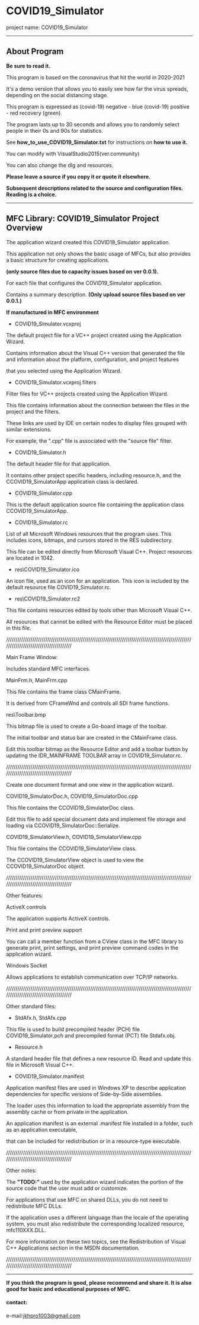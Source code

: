 # COVID19_Simulator
project name: COVID19_Simulator

***
## About Program
**Be sure to read it.**

This program is based on the coronavirus that hit the world in 2020-2021

It's a demo version that allows you to easily see how far the virus spreads, depending on the social distancing stage.

This program is expressed as (covid-19) negative - blue (covid-19) positive - red recovery (green).

The program lasts up to 30 seconds and allows you to randomly select people in their 0s and 90s for statistics.

See **how_to_use_COVID19_Simulator.txt** for instructions on **how to use it.**

You can modify with VisualStudio2015(ver.community)

You can also change the dlg and resources.

**Please leave a source if you copy it or quote it elsewhere.**

**Subsequent descriptions related to the source and configuration files. Reading is a choice.**

***

## MFC Library: COVID19_Simulator Project Overview

The application wizard created this COVID19_Simulator application. 

This application not only shows the basic usage of MFCs, but also provides a basic structure for creating applications.

**(only source files due to capacity issues based on ver 0.0.1).**

For each file that configures the COVID19_Simulator application.

Contains a summary description. **(Only upload source files based on ver 0.0.1.)**


**If manufactured in MFC environment**

- COVID19_Simulator.vcxproj

The default project file for a VC++ project created using the Application Wizard. 

Contains information about the Visual C++ version that generated the file and information about the platform, configuration, and project features 

that you selected using the Application Wizard.

- COVID19_Simulator.vcxproj.filters

Filter files for VC++ projects created using the Application Wizard. 

This file contains information about the connection between the files in the project and the filters. 

These links are used by IDE on certain nodes to display files grouped with similar extensions. 

For example, the ".cpp" file is associated with the "source file" filter.

- COVID19_Simulator.h

The default header file for that application.

It contains other project specific headers, including resource.h, and the CCOVID19_SimulatorApp application class is declared.

- COVID19_Simulator.cpp

This is the default application source file containing the application class CCOVID19_SimulatorApp.

- COVID19_Simulator.rc

List of all Microsoft Windows resources that the program uses. This includes icons, bitmaps, and cursors stored in the RES subdirectory. 

This file can be edited directly from Microsoft Visual C++. Project resources are located in 1042.

- res\COVID19_Simulator.ico

An icon file, used as an icon for an application. This icon is included by the default resource file COVID19_Simulator.rc.

- res\COVID19_Simulator.rc2

This file contains resources edited by tools other than Microsoft Visual C++.

All resources that cannot be edited with the Resource Editor must be placed in this file.

//////////////////////////////////////////////////////////////////////////////////////////////////////////////////////////////////////

Main Frame Window:

Includes standard MFC interfaces.

MainFrm.h, MainFrm.cpp

This file contains the frame class CMainFrame.

It is derived from CFrameWnd and controls all SDI frame functions.

res\Toolbar.bmp

This bitmap file is used to create a Go-board image of the toolbar.

The initial toolbar and status bar are created in the CMainFrame class. 

Edit this toolbar bitmap as the Resource Editor and add a toolbar button by updating the IDR_MAINFRAME TOOLBAR array in COVID19_Simulator.rc.

//////////////////////////////////////////////////////////////////////////////////////////////////////////////////////////////////////

Create one document format and one view in the application wizard.

COVID19_SimulatorDoc.h, COVID19_SimulatorDoc.cpp  

This file contains the CCOVID19_SimulatorDoc class. 

Edit this file to add special document data and implement file storage and loading via CCOVID19_SimulatorDoc::Serialize.

COVID19_SimulatorView.h, COVID19_SimulatorView.cpp 

This file contains the CCOVID19_SimulatorView class.

The CCOVID19_SimulatorView object is used to view the CCOVID19_SimulatorDoc object.

//////////////////////////////////////////////////////////////////////////////////////////////////////////////////////////////////////

Other features:

ActiveX controls

The application supports ActiveX controls.

Print and print preview support

You can call a member function from a CView class in the MFC library to generate print, print settings, and print preview command codes in the application wizard.

Windows Socket

Allows applications to establish communication over TCP/IP networks.

//////////////////////////////////////////////////////////////////////////////////////////////////////////////////////////////////////

Other standard files:

- StdAfx.h, StdAfx.cpp

This file is used to build precompiled header (PCH) file COVID19_Simulator.pch and precompiled format (PCT) file Stdafx.obj.

- Resource.h

A standard header file that defines a new resource ID. Read and update this file in Microsoft Visual C++.

- COVID19_Simulator.manifest

Application manifest files are used in Windows XP to describe application dependencies for specific versions of Side-by-Side assemblies. 

The loader uses this information to load the appropriate assembly from the assembly cache or from private in the application. 

An application manifest is an external .manifest file installed in a folder, such as an application executable, 

that can be included for redistribution or in a resource-type executable.

//////////////////////////////////////////////////////////////////////////////////////////////////////////////////////////////////////

Other notes:

The **"TODO:"** used by the application wizard indicates the portion of the source code that the user must add or customize.

For applications that use MFC on shared DLLs, you do not need to redistribute MFC DLLs. 

If the application uses a different language than the locale of the operating system, you must also redistribute the corresponding localized resource, mfc110XXX.DLL.

For more information on these two topics, see the Redistribution of Visual C++ Applications section in the MSDN documentation.

//////////////////////////////////////////////////////////////////////////////////////////////////////////////////////////////////////

***
**If you think the program is good, please recommend and share it. It is also good for basic and educational purposes of MFC.**

#### contact:
  e-mail:<jkhpro1003@gmail.com>
